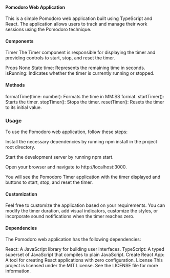 #### Pomodoro Web Application
This is a simple Pomodoro web application built using TypeScript and React. The application allows users to track and manage their work sessions using the Pomodoro technique.

#### Components
Timer
The Timer component is responsible for displaying the timer and providing controls to start, stop, and reset the timer.

Props
None
State
time: Represents the remaining time in seconds.
isRunning: Indicates whether the timer is currently running or stopped.

#### Methods
formatTime(time: number): Formats the time in MM:SS format.
startTimer(): Starts the timer.
stopTimer(): Stops the timer.
resetTimer(): Resets the timer to its initial value.

### Usage
To use the Pomodoro web application, follow these steps:

Install the necessary dependencies by running npm install in the project root directory.

Start the development server by running npm start.

Open your browser and navigate to http://localhost:3000.

You will see the Pomodoro Timer application with the timer displayed and buttons to start, stop, and reset the timer.

#### Customization
Feel free to customize the application based on your requirements. You can modify the timer duration, add visual indicators, customize the styles, or incorporate sound notifications when the timer reaches zero.

#### Dependencies
The Pomodoro web application has the following dependencies:

React: A JavaScript library for building user interfaces.
TypeScript: A typed superset of JavaScript that compiles to plain JavaScript.
Create React App: A tool for creating React applications with zero configuration.
License
This project is licensed under the MIT License. See the LICENSE file for more information.


